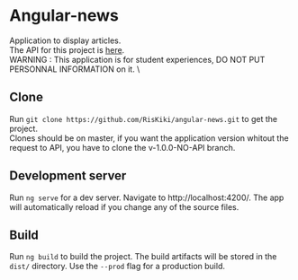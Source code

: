 # Angular-news

Application to display articles. \
The API for this project is [here](https://github.com/RisKiki/angular-news-api). \
WARNING : This application is for student experiences, DO NOT PUT PERSONNAL INFORMATION on it. \

## Clone

Run `git clone https://github.com/RisKiki/angular-news.git` to get the project. \
Clones should be on master, if you want the application version whitout the request to API, you have to clone the v-1.0.0-NO-API branch.

## Development server

Run `ng serve` for a dev server. Navigate to http://localhost:4200/. The app will automatically reload if you change any of the source files.

## Build

Run `ng build` to build the project. The build artifacts will be stored in the `dist/` directory. Use the `--prod` flag for a production build.
